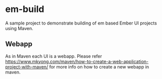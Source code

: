 # em-build

A sample project to demonstrate building of em based Ember UI projects using Maven. 

## Webapp
As in Maven each UI is a webapp. Please refer https://www.mkyong.com/maven/how-to-create-a-web-application-project-with-maven/ for more info on how to create a new webapp in maven.

